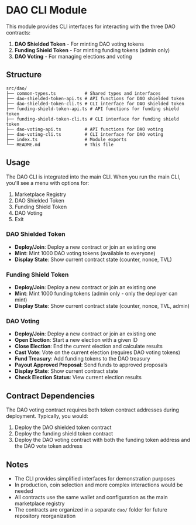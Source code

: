 # DAO CLI Module

This module provides CLI interfaces for interacting with the three DAO contracts:

1. **DAO Shielded Token** - For minting DAO voting tokens
2. **Funding Shield Token** - For minting funding tokens (admin only)
3. **DAO Voting** - For managing elections and voting

## Structure

```
src/dao/
├── common-types.ts           # Shared types and interfaces
├── dao-shielded-token-api.ts # API functions for DAO shielded token
├── dao-shielded-token-cli.ts # CLI interface for DAO shielded token
├── funding-shield-token-api.ts # API functions for funding shield token
├── funding-shield-token-cli.ts # CLI interface for funding shield token
├── dao-voting-api.ts         # API functions for DAO voting
├── dao-voting-cli.ts         # CLI interface for DAO voting
├── index.ts                  # Module exports
└── README.md                 # This file
```

## Usage

The DAO CLI is integrated into the main CLI. When you run the main CLI, you'll see a menu with options for:

1. Marketplace Registry
2. DAO Shielded Token
3. Funding Shield Token
4. DAO Voting
5. Exit

### DAO Shielded Token

- **Deploy/Join**: Deploy a new contract or join an existing one
- **Mint**: Mint 1000 DAO voting tokens (available to everyone)
- **Display State**: Show current contract state (counter, nonce, TVL)

### Funding Shield Token

- **Deploy/Join**: Deploy a new contract or join an existing one
- **Mint**: Mint 1000 funding tokens (admin only - only the deployer can mint)
- **Display State**: Show current contract state (counter, nonce, TVL, admin)

### DAO Voting

- **Deploy/Join**: Deploy a new contract or join an existing one
- **Open Election**: Start a new election with a given ID
- **Close Election**: End the current election and calculate results
- **Cast Vote**: Vote on the current election (requires DAO voting tokens)
- **Fund Treasury**: Add funding tokens to the DAO treasury
- **Payout Approved Proposal**: Send funds to approved proposals
- **Display State**: Show current contract state
- **Check Election Status**: View current election results

## Contract Dependencies

The DAO voting contract requires both token contract addresses during deployment. Typically, you would:

1. Deploy the DAO shielded token contract
2. Deploy the funding shield token contract
3. Deploy the DAO voting contract with both the funding token address and the DAO vote token address

## Notes

- The CLI provides simplified interfaces for demonstration purposes
- In production, coin selection and more complex interactions would be needed
- All contracts use the same wallet and configuration as the main marketplace registry
- The contracts are organized in a separate `dao/` folder for future repository reorganization

